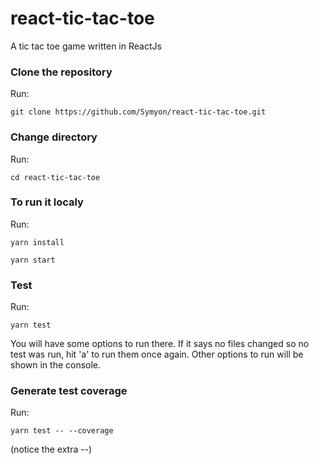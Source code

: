 # react-tic-tac-toe
A tic tac toe game written in ReactJs

### Clone the repository
Run:
```
git clone https://github.com/Symyon/react-tic-tac-toe.git
```

### Change directory
Run:
```
cd react-tic-tac-toe
```

### To run it localy
Run:
```
yarn install
```
```
yarn start
```

### Test
Run:
```
yarn test
```
You will have some options to run there.
If it says no files changed so no test was run, hit 'a' to run them once again.
Other options to run will be shown in the console. 

### Generate test coverage
Run:
```
yarn test -- --coverage
```

(notice the extra --)